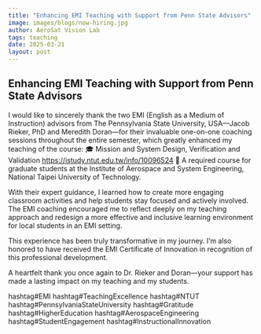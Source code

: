 ```yaml
---
title: "Enhancing EMI Teaching with Support from Penn State Advisors"
image: images/blogs/now-hiring.jpg
author: AeroSat Vision Lab
tags: teaching
date: 2025-03-21
layout: post
---
```


## Enhancing EMI Teaching with Support from Penn State Advisors

I would like to sincerely thank the two EMI (English as a Medium of Instruction) advisors from The Pennsylvania State University, USA—Jacob Rieker, PhD and Meredith Doran—for their invaluable one-on-one coaching sessions throughout the entire semester, which greatly enhanced my teaching of the course:
🎓 Mission and System Design, Verification and Validation https://istudy.ntut.edu.tw/info/10096524
 📘 A required course for graduate students at the Institute of Aerospace and System Engineering, National Taipei University of Technology.

With their expert guidance, I learned how to create more engaging classroom activities and help students stay focused and actively involved. The EMI coaching encouraged me to reflect deeply on my teaching approach and redesign a more effective and inclusive learning environment for local students in an EMI setting.

This experience has been truly transformative in my journey. I’m also honored to have received the EMI Certificate of Innovation in recognition of this professional development.

A heartfelt thank you once again to Dr. Rieker and Doran—your support has made a lasting impact on my teaching and my students.

hashtag#EMI hashtag#TeachingExcellence hashtag#NTUT hashtag#PennsylvaniaStateUniversity hashtag#Gratitude hashtag#HigherEducation hashtag#AerospaceEngineering hashtag#StudentEngagement hashtag#InstructionalInnovation

